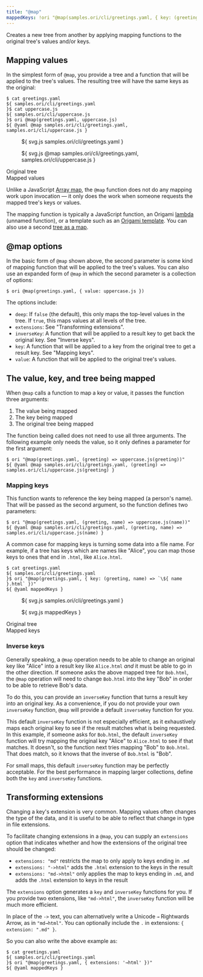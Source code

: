 ```yaml
---
title: "@map"
mappedKeys: !ori "@map(samples.ori/cli/greetings.yaml, { key: (greeting, name) => `${ name }.html` })"
---
```


Creates a new tree from another by applying mapping functions to the original tree's values and/or keys.

<a name="values"></a>

## Mapping values

In the simplest form of `@map`, you provide a tree and a function that will be applied to the tree's values. The resulting tree will have the same keys as the original:

```console
$ cat greetings.yaml
${ samples.ori/cli/greetings.yaml
}$ cat uppercase.js
${ samples.ori/cli/uppercase.js
}$ ori @map(greetings.yaml, uppercase.js)
${ @yaml @map samples.ori/cli/greetings.yaml, samples.ori/cli/uppercase.js }
```

<div class="sideBySide">
  <figure>
    ${ svg.js samples.ori/cli/greetings.yaml }
  </figure>
  <figure>
    ${ svg.js @map samples.ori/cli/greetings.yaml, samples.ori/cli/uppercase.js }
  </figure>
  <figcaption>Original tree</figcaption>
  <figcaption>Mapped values</figcaption>
</div>

Unlike a JavaScript [Array map](https://developer.mozilla.org/en-US/docs/Web/JavaScript/Reference/Global_Objects/Array/map), the `@map` function does not do any mapping work upon invocation — it only does the work when someone requests the mapped tree's keys or values.

The mapping function is typically a JavaScript function, an Origami [lambda](/language/syntax.html#lambdas-unnamed-functions) (unnamed function), or a template such as an [Origami template](templates.html). You can also use a second [tree as a map](/cli/intro.html#use-a-tree-as-a-map).

## @map options

In the basic form of `@map` shown above, the second parameter is some kind of mapping function that will be applied to the tree's values. You can also use an expanded form of `@map` in which the second parameter is a collection of options:

```console
$ ori @map(greetings.yaml, { value: uppercase.js })
```

The options include:

- `deep`: If `false` (the default), this only maps the top-level values in the tree. If `true`, this maps values at all levels of the tree.
- `extensions`: See "Transforming extensions".
- `inverseKey`: A function that will be applied to a result key to get back the original key. See "Inverse keys".
- `key`: A function that will be applied to a key from the original tree to get a result key. See "Mapping keys".
- `value`: A function that will be applied to the original tree's values.

## The value, key, and tree being mapped

When `@map` calls a function to map a key or value, it passes the function three arguments:

1. The value being mapped
2. The key being mapped
3. The original tree being mapped

The function being called does not need to use all three arguments. The following example only needs the value, so it only defines a parameter for the first argument:

```console
$ ori "@map(greetings.yaml, (greeting) => uppercase.js(greeting))"
${ @yaml @map samples.ori/cli/greetings.yaml, (greeting) => samples.ori/cli/uppercase.js(greeting) }
```

### Mapping keys

This function wants to reference the key being mapped (a person's name). That will be passed as the second argument, so the function defines two parameters:

```console
$ ori "@map(greetings.yaml, (greeting, name) => uppercase.js(name))"
${ @yaml @map samples.ori/cli/greetings.yaml, (greeting, name) => samples.ori/cli/uppercase.js(name) }
```

A common case for mapping keys is turning some data into a file name. For example, if a tree has keys which are names like "Alice", you can map those keys to ones that end in `.html`, like `Alice.html`.

```console
$ cat greetings.yaml
${ samples.ori/cli/greetings.yaml
}$ ori "@map(greetings.yaml, { key: (greeting, name) => `\${ name }.html` })"
${ @yaml mappedKeys }
```

<div class="sideBySide">
  <figure>
    ${ svg.js samples.ori/cli/greetings.yaml }
  </figure>
  <figure>
    ${ svg.js mappedKeys }
  </figure>
  <figcaption>Original tree</figcaption>
  <figcaption>Mapped keys</figcaption>
</div>

### Inverse keys

Generally speaking, a `@map` operation needs to be able to change an original key like "Alice" into a result key like `Alice.html` _and_ it must be able to go in the other direction. If someone asks the above mapped tree for `Bob.html`, the `@map` operation will need to change `Bob.html` into the key "Bob" in order to be able to retrieve Bob's data.

To do this, you can provide an `inverseKey` function that turns a result key into an original key. As a convenience, if you do not provide your own `inverseKey` function, `@map` will provide a default `inverseKey` function for you.

This default `inverseKey` function is not especially efficient, as it exhaustively maps each original key to see if the result matches what is being requested. In this example, if someone asks for `Bob.html`, the default `inverseKey` function will try mapping the original key "Alice" to `Alice.html` to see if that matches. It doesn't, so the function next tries mapping "Bob" to `Bob.html`. That does match, so it knows that the inverse of `Bob.html` is "Bob".

For small maps, this default `inverseKey` function may be perfectly acceptable. For the best performance in mapping larger collections, define both the `key` and `inverseKey` functions.

## Transforming extensions

Changing a key's extension is very common. Mapping values often changes the type of the data, and it is useful to be able to reflect that change in type in file extensions.

To facilitate changing extensions in a `@map`, you can supply an `extensions` option that indicates whether and how the extensions of the original tree should be changed:

- `extensions: "md"` restricts the map to only apply to keys ending in `.md`
- `extensions: "->html"` adds the `.html` extension to the keys in the result
- `extensions: "md->html"` only applies the map to keys ending in `.md`, and adds the `.html` extension to keys in the result

The `extensions` option generates a `key` and `inverseKey` functions for you. If you provide two extensions, like `"md->html"`, the `inverseKey` function will be much more efficient.

In place of the `->` text, you can alternatively write a Unicode `→` Rightwards Arrow, as in `"md→html"`. You can optionally include the `.` in extensions: `{ extension: ".md" }`.

So you can also write the above example as:

```console
$ cat greetings.yaml
${ samples.ori/cli/greetings.yaml
}$ ori "@map(greetings.yaml, { extensions: '→html' })"
${ @yaml mappedKeys }
```

